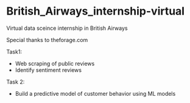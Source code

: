 # British_Airways_internship-virtual
Virtual data sceince internship in British Airways 

Special thanks to theforage.com

Task1:
- Web scraping of public reviews
- Identify sentiment reviews

Task 2:
- Build a predictive model of customer behavior using ML models
